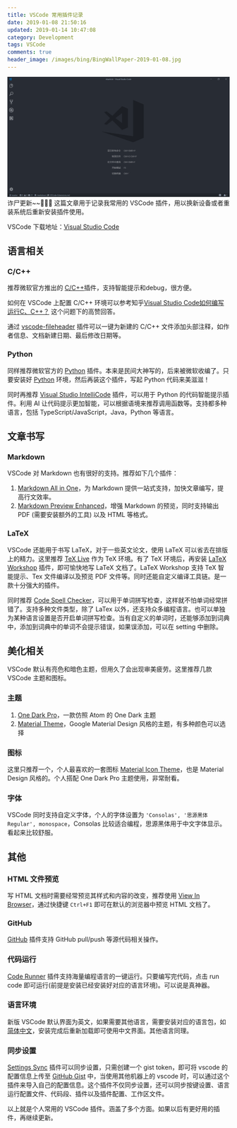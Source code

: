 ```yaml
---
title: VSCode 常用插件记录
date: 2019-01-08 21:50:16
updated: 2019-01-14 10:47:08
category: Development
tags: VSCode
comments: true
header_image: /images/bing/BingWallPaper-2019-01-08.jpg
---
```


![vscode](/images/imagesource/19-01-08.png)
诈尸更新~~🤣🤣🤣
这篇文章用于记录我常用的 VSCode 插件，用以换新设备或者重装系统后重新安装插件使用。
<!--more-->

VSCode 下载地址：[Visual Studio Code](https://code.visualstudio.com/)

## 语言相关

### C/C++

推荐微软官方推出的 [C/C++](https://marketplace.visualstudio.com/items?itemName=ms-vscode.cpptools)插件，支持智能提示和debug，很方便。

如何在 VSCode 上配置 C/C++ 环境可以参考知乎[Visual Studio Code如何编写运行C、C++？](https://www.zhihu.com/question/30315894/answer/154979413) 这个问题下的高赞回答。

通过 [vscode-fileheader](https://marketplace.visualstudio.com/items?itemName=mikey.vscode-fileheader) 插件可以一键为新建的 C/C++ 文件添加头部注释，如作者信息、文档新建日期、最后修改日期等。

### Python

同样推荐微软官方的 [Python](https://marketplace.visualstudio.com/items?itemName=ms-python.python) 插件。本来是民间大神写的，后来被微软收编了。只要安装好 [Python](https://www.python.org/downloads/) 环境，然后再装这个插件，写起 Python 代码来美滋滋！

同时再推荐 [Visual Studio IntelliCode](https://marketplace.visualstudio.com/items?itemName=VisualStudioExptTeam.vscodeintellicode) 插件，可以用于 Python 的代码智能提示插件。利用 AI 让代码提示更加智能，可以根据语境来推荐调用函数等。支持都多种语言，包括 TypeScript/JavaScript，Java，Python 等语言。

## 文章书写

### Markdown

VSCode 对 Markdown 也有很好的支持。推荐如下几个插件：

1. [Markdown All in One](https://marketplace.visualstudio.com/items?itemName=yzhang.markdown-all-in-one)，为 Markdown 提供一站式支持，加快文章编写，提高行文效率。
2. [Markdown Preview Enhanced](https://marketplace.visualstudio.com/items?itemName=shd101wyy.markdown-preview-enhanced)，增强 Markdown 的预览，同时支持输出 PDF (需要安装额外的工具) 以及 HTML 等格式。

### LaTeX

VSCode 还能用于书写 LaTeX，对于一些英文论文，使用 LaTeX 可以省去在排版上的精力。这里推荐 [TeX Live](https://www.tug.org/texlive/) 作为 TeX 环境。有了 TeX 环境后，再安装 [LaTeX Workshop](https://marketplace.visualstudio.com/items?itemName=James-Yu.latex-workshop) 插件，即可愉快地写 LaTeX 文档了。LaTeX Workshop 支持 TeX 智能提示、Tex 文件编译以及预览 PDF 文件等。同时还能自定义编译工具链。是一款十分强大的插件。

同时推荐 [Code Spell Checker](https://marketplace.visualstudio.com/items?itemName=streetsidesoftware.code-spell-checker)，可以用于单词拼写检查，这样就不怕单词经常拼错了。支持多种文件类型，除了 LaTex 以外，还支持众多编程语言。也可以单独为某种语言设置是否开启单词拼写检查。当有自定义的单词时，还能够添加到词典中，添加到词典中的单词不会提示错误，如果误添加，可以在 setting 中删除。

## 美化相关

VSCode 默认有亮色和暗色主题，但用久了会出现审美疲劳。这里推荐几款 VSCode 主题和图标。

### 主题

1. [One Dark Pro](https://marketplace.visualstudio.com/items?itemName=zhuangtongfa.Material-theme)，一款仿照 Atom 的 One Dark 主题
2. [Material Theme](https://marketplace.visualstudio.com/items?itemName=Equinusocio.vsc-material-theme)，Google Material Design 风格的主题，有多种颜色可以选择

### 图标

这里只推荐一个，个人最喜欢的一套图标 [Material Icon Theme](https://marketplace.visualstudio.com/items?itemName=PKief.material-icon-theme)，也是 Material Design 风格的。个人搭配 One Dark Pro 主题使用，非常耐看。

### 字体

VSCode 同时支持自定义字体，个人的字体设置为 `'Consolas', '思源黑体 Regular', monospace`，Consolas 比较适合编程，思源黑体用于中文字体显示。看起来比较舒服。

## 其他

### HTML 文件预览

写 HTML 文档时需要经常预览其样式和内容的改变，推荐使用 [View In Browser](https://marketplace.visualstudio.com/items?itemName=qinjia.view-in-browser)，通过快捷键 `Ctrl+F1` 即可在默认的浏览器中预览 HTML 文档了。

### GitHub

[GitHub](https://marketplace.visualstudio.com/items?itemName=KnisterPeter.vscode-github) 插件支持 GitHub pull/push 等源代码相关操作。

### 代码运行

[Code Runner](https://marketplace.visualstudio.com/items?itemName=formulahendry.code-runner) 插件支持海量编程语言的一键运行。只要编写完代码，点击 run code 即可运行(前提是安装已经安装好对应的语言环境)。可以说是真神器。

### 语言环境

新版 VSCode 默认界面为英文，如果需要其他语言，需要安装对应的语言包，如[简体中文](https://marketplace.visualstudio.com/items?itemName=MS-CEINTL.vscode-language-pack-zh-hans)，安装完成后重新加载即可使用中文界面。其他语言同理。

### 同步设置

[Settings Sync](https://marketplace.visualstudio.com/items?itemName=Shan.code-settings-sync) 插件可以同步设置，只需创建一个 gist token，即可将 vscode 的配置信息上传至 [GitHub Gist](https://gist.github.com/) 中，当使用其他机器上的 vscode 时，可以通过这个插件来导入自己的配置信息。这个插件不仅同步设置，还可以同步按键设置、语言运行配置文件、代码段、插件以及插件配置、工作区文件。


以上就是个人常用的 VSCode 插件。涵盖了多个方面。如果以后有更好用的插件，再继续更新。